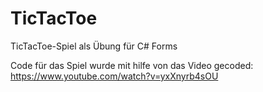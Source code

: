 # TicTacToe
TicTacToe-Spiel als Übung für C# Forms

Code für das Spiel wurde mit hilfe von das Video gecoded: https://www.youtube.com/watch?v=yxXnyrb4sOU
